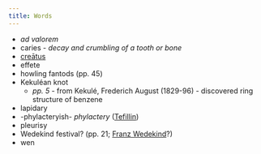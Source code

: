 ```yaml
--- 
title: Words
---
```


* *ad valorem*
* caries - *decay and crumbling of a tooth or bone*
* [creātus](http://en.wiktionary.org/wiki/creatus)
* effete
* howling fantods (pp. 45)
* Kekuléan knot
  * *pp. 5* - from Kekulé, Frederich August (1829-96) - discovered ring
    structure of benzene
* lapidary
* -phylacteryish- *phylactery* ([Tefillin](http://en.wikipedia.org/wiki/Tefillin))
* pleurisy
* Wedekind festival? (pp. 21; [Franz Wedekind](http://books.google.com/books/about/Frank_Wedekind.html?id=lk4HAQAAMAAJ)?)
* wen